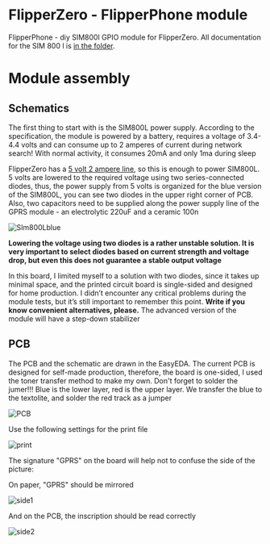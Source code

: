 # FlipperZero - FlipperPhone module 
FlipperPhone - diy SIM800l GPIO module for FlipperZero. All documentation for the SIM 800 l is [in the folder](https://github.com/AlexKaut/flipperzero-flipperphone-sim800l-v0.1/tree/main/Schematics/SIM800L-Datasheets). 

# Module assembly
## Schematics

The first thing to start with is the SIM800L power supply. According to the specification, the module is powered by a battery, requires a voltage of 3.4-4.4 volts and can consume up to 2 amperes of current during network search! With normal activity, it consumes 20mA and only 1ma during sleep

FlipperZero has a [5 volt 2 ampere line](https://miro.com/app/board/uXjVO_LaYYI=/), so this is enough to power SIM800L. 5 volts are lowered to the required voltage using two series-connected diodes, thus, the power supply from 5 volts is organized for the blue version of the SIM800L, you can see two diodes in the upper right corner of PCB. Also, two capacitors need to be supplied along the power supply line of the GPRS module - an electrolytic 220uF and a ceramic 100n

![SIm800Lblue](https://github.com/AlexKaut/flipperzero-flipperphone-sim800l-v0.1/assets/86695572/898ec7bc-49b6-4a43-950d-aee6c6aef073)

**Lowering the voltage using two diodes is a rather unstable solution. It is very important to select diodes based on current strength and voltage drop, but even this does not guarantee a stable output voltage** 

In this board, I limited myself to a solution with two diodes, since it takes up minimal space, and the printed circuit board is single-sided and designed for home production. I didn’t encounter any critical problems during the module tests, but it’s still important to remember this point. **Write if you know convenient alternatives, please.** The advanced version of the module will have a step-down stabilizer

## PCB 
The PCB and the schematic are drawn in the EasyEDA. The current PCB is designed for self-made production, therefore, the board is one-sided, I used the toner transfer method to make my own. Don't forget to solder the jumer!!! Blue is the lower layer, red is the upper layer. We transfer the blue to the textolite, and solder the red track as a jumper

![PCB](https://github.com/AlexKaut/flipperzero-flipperphone-sim800l-v0.1/assets/86695572/2d756ae5-2529-473b-b3e0-5352bc1ab734)

Use the following settings for the print file

![print](https://github.com/AlexKaut/flipperzero-flipperphone-sim800l-v0.1/assets/86695572/d0382911-20ef-48d7-9f8a-c839dbcf1576)

The signature "GPRS" on the board will help not to confuse the side of the picture: 

On paper, "GPRS" should be mirrored

![side1](https://github.com/AlexKaut/flipperzero-flipperphone-sim800l-v0.1/assets/86695572/00871525-e314-4068-8640-aebecfd24419)

And on the PCB, the inscription should be read correctly

![side2](https://github.com/AlexKaut/flipperzero-flipperphone-sim800l-v0.1/assets/86695572/c5f2fa90-862e-4c68-87bf-087ce7389a84)


